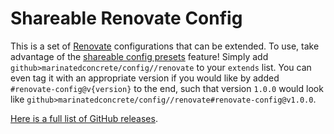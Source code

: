 # Shareable Renovate Config

This is a set of [Renovate](https://docs.renovatebot.com/) configurations that can be extended. To use, take advantage
of the [shareable config presets](https://docs.renovatebot.com/config-presets/) feature! Simply add
`github>marinatedconcrete/config//renovate` to your `extends` list. You can even tag it with an appropriate version if
you would like by added `#renovate-config@v{version}` to the end, such that version `1.0.0` would look like
`github>marinatedconcrete/config//renovate#renovate-config@v1.0.0`.

[Here is a full list of GitHub releases](https://github.com/marinatedconcrete/config/releases?q=%22renovate-config%22).
